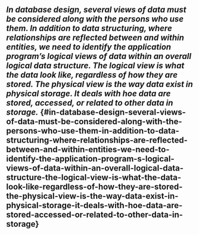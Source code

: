 ## **_In database design, several views of data must be considered along with the persons who use them. In addition to data structuring, where relationships are reflected between and within entities, we need to identify the application program’s logical views of data within an overall logical data structure. The logical view is what the data look like, regardless of how they are stored. The physical view is the way data exist in physical storage. It deals with hoe data are stored, accessed, or related to other data in storage._** {#in-database-design-several-views-of-data-must-be-considered-along-with-the-persons-who-use-them-in-addition-to-data-structuring-where-relationships-are-reflected-between-and-within-entities-we-need-to-identify-the-application-program-s-logical-views-of-data-within-an-overall-logical-data-structure-the-logical-view-is-what-the-data-look-like-regardless-of-how-they-are-stored-the-physical-view-is-the-way-data-exist-in-physical-storage-it-deals-with-hoe-data-are-stored-accessed-or-related-to-other-data-in-storage}